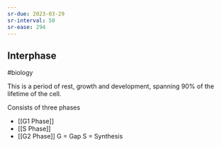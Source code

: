 ```yaml
---
sr-due: 2023-03-29
sr-interval: 50
sr-ease: 294
---
```

## Interphase
#biology 

This is a period of rest, growth and development, spanning 90% of the lifetime of the cell.

Consists of three phases
- [[G1 Phase]]
- [[S Phase]]
- [[G2 Phase]]
G = Gap
S = Synthesis